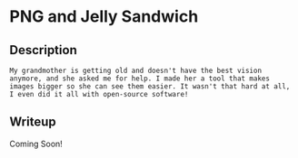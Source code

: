 # PNG and Jelly Sandwich

## Description
```
My grandmother is getting old and doesn't have the best vision anymore, and she asked me for help. I made her a tool that makes images bigger so she can see them easier. It wasn't that hard at all, I even did it all with open-source software!
```

## Writeup

Coming Soon!